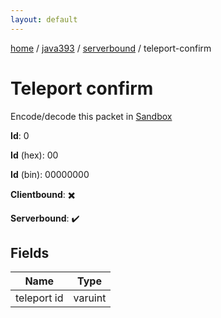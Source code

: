 ```yaml
---
layout: default
---
```


[home](/)  /  [java393](/protocol/java393)  /  [serverbound](/protocol/java393/serverbound)  /  teleport-confirm

# Teleport confirm

Encode/decode this packet in [Sandbox](../../../sandbox/java393#Serverbound.TeleportConfirm)

**Id**: 0

**Id** (hex): 00

**Id** (bin): 00000000

**Clientbound**: ✖️

**Serverbound**: ✔️

## Fields

Name | Type
---|---
teleport id | varuint

